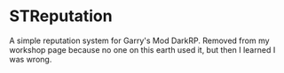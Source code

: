 # STReputation
A simple reputation system for Garry's Mod DarkRP.  Removed from my workshop page because no one on this earth used it, but then I learned I was wrong.
